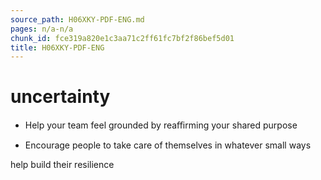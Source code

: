 ```yaml
---
source_path: H06XKY-PDF-ENG.md
pages: n/a-n/a
chunk_id: fce319a820e1c3aa71c2ff61fc7bf2f86bef5d01
title: H06XKY-PDF-ENG
---
```

# uncertainty

- Help your team feel grounded by reaﬃrming your shared purpose

- Encourage people to take care of themselves in whatever small ways

help build their resilience
